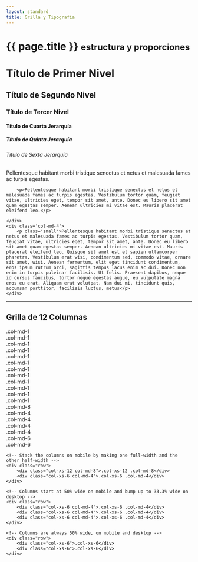 ```yaml
---
layout: standard
title: Grilla y Tipografía
---
```


<div class="page-header">
	<h1>{{ page.title }} <small>estructura y proporciones</small></h1>
</div>

<div class='row'>
	<div class='col-md-4'>
		<h1>Título de Primer Nivel</h1>
		<h2>Título de Segundo Nivel</h2>
		<h3>Título de Tercer Nivel</h3>
		<h4>Título de Cuarta Jerarquía</h4>
		<h5>Título de Quinta Jerarquía</h5>
		<h6>Título de Sexta Jerarquía</h6>
	</div>
	<div class='col-md-4'>
		<p class='big'>Pellentesque habitant morbi tristique senectus et netus et malesuada fames ac turpis egestas.</p>

		<p>Pellentesque habitant morbi tristique senectus et netus et malesuada fames ac turpis egestas. Vestibulum tortor quam, feugiat vitae, ultricies eget, tempor sit amet, ante. Donec eu libero sit amet quam egestas semper. Aenean ultricies mi vitae est. Mauris placerat eleifend leo.</p>

	</div>
	<div class='col-md-4'>
		<p class='small'>Pellentesque habitant morbi tristique senectus et netus et malesuada fames ac turpis egestas. Vestibulum tortor quam, feugiat vitae, ultricies eget, tempor sit amet, ante. Donec eu libero sit amet quam egestas semper. Aenean ultricies mi vitae est. Mauris placerat eleifend leo. Quisque sit amet est et sapien ullamcorper pharetra. Vestibulum erat wisi, condimentum sed, commodo vitae, ornare sit amet, wisi. Aenean fermentum, elit eget tincidunt condimentum, eros ipsum rutrum orci, sagittis tempus lacus enim ac dui. Donec non enim in turpis pulvinar facilisis. Ut felis. Praesent dapibus, neque id cursus faucibus, tortor neque egestas augue, eu vulputate magna eros eu erat. Aliquam erat volutpat. Nam dui mi, tincidunt quis, accumsan porttitor, facilisis luctus, metus</p>
	</div>
</div>

<hr>

<h2 class='thin blue'>Grilla de 12 Columnas</h2>

<div class='show-grid'>
	<div class="row">
		<div class="col-md-1">.col-md-1</div>
		<div class="col-md-1">.col-md-1</div>
		<div class="col-md-1">.col-md-1</div>
		<div class="col-md-1">.col-md-1</div>
		<div class="col-md-1">.col-md-1</div>
		<div class="col-md-1">.col-md-1</div>
		<div class="col-md-1">.col-md-1</div>
		<div class="col-md-1">.col-md-1</div>
		<div class="col-md-1">.col-md-1</div>
		<div class="col-md-1">.col-md-1</div>
		<div class="col-md-1">.col-md-1</div>
		<div class="col-md-1">.col-md-1</div>
	</div>
	<div class="row">
		<div class="col-md-8">.col-md-8</div>
		<div class="col-md-4">.col-md-4</div>
	</div>
	<div class="row">
		<div class="col-md-4">.col-md-4</div>
		<div class="col-md-4">.col-md-4</div>
		<div class="col-md-4">.col-md-4</div>
	</div>
	<div class="row">
		<div class="col-md-6">.col-md-6</div>
		<div class="col-md-6">.col-md-6</div>
	</div>

	<!-- Stack the columns on mobile by making one full-width and the other half-width -->
	<div class="row">
		<div class="col-xs-12 col-md-8">.col-xs-12 .col-md-8</div>
		<div class="col-xs-6 col-md-4">.col-xs-6 .col-md-4</div>
	</div>

	<!-- Columns start at 50% wide on mobile and bump up to 33.3% wide on desktop -->
	<div class="row">
		<div class="col-xs-6 col-md-4">.col-xs-6 .col-md-4</div>
		<div class="col-xs-6 col-md-4">.col-xs-6 .col-md-4</div>
		<div class="col-xs-6 col-md-4">.col-xs-6 .col-md-4</div>
	</div>

	<!-- Columns are always 50% wide, on mobile and desktop -->
	<div class="row">
		<div class="col-xs-6">.col-xs-6</div>
		<div class="col-xs-6">.col-xs-6</div>
	</div>


</div>
